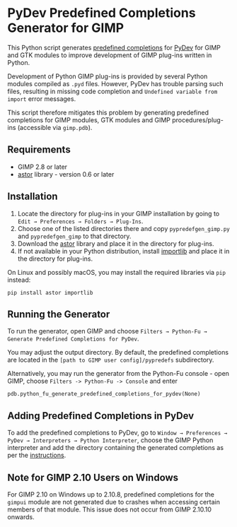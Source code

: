 PyDev Predefined Completions Generator for GIMP
===============================================

This Python script generates [predefined completions](http://www.pydev.org/manual_101_interpreter.html) for [PyDev](http://www.pydev.org/) for GIMP and GTK modules to improve development of GIMP plug-ins written in Python.

Development of Python GIMP plug-ins is provided by several Python modules compiled as `.pyd` files.
However, PyDev has trouble parsing such files, resulting in missing code completion and `Undefined variable from import` error messages.

This script therefore mitigates this problem by generating predefined completions for GIMP modules, GTK modules and GIMP procedures/plug-ins (accessible via `gimp.pdb`).


Requirements
------------

* GIMP 2.8 or later
* [astor](https://github.com/berkerpeksag/astor) library - version 0.6 or later


Installation
------------

1. Locate the directory for plug-ins in your GIMP installation by going to `Edit → Preferences → Folders → Plug-Ins`.
2. Choose one of the listed directories there and copy `pypredefgen_gimp.py` and `pypredefgen_gimp` to that directory.
3. Download the [astor](https://github.com/berkerpeksag/astor) library and place it in the directory for plug-ins.
4. If not available in your Python distribution, install [importlib](https://pypi.org/project/importlib/) and place it in the directory for plug-ins.

On Linux and possibly macOS, you may install the required libraries via `pip` instead:
  
    pip install astor importlib


Running the Generator
---------------------

To run the generator, open GIMP and choose `Filters → Python-Fu → Generate Predefined Completions for PyDev`.

You may adjust the output directory.
By default, the predefined completions are located in the `[path to GIMP user config]/pypredefs` subdirectory.

Alternatively, you may run the generator from the Python-Fu console - open GIMP, choose `Filters -> Python-Fu -> Console` and enter

    pdb.python_fu_generate_predefined_completions_for_pydev(None)


Adding Predefined Completions in PyDev
--------------------------------------

To add the predefined completions to PyDev, go to `Window → Preferences → PyDev → Interpreters → Python Interpreter`, choose the GIMP Python interpreter and add the directory containing the generated completions as per the [instructions](http://www.pydev.org/manual_101_interpreter.html#PyDevInterpreterConfiguration-PredefinedCompletions).


Note for GIMP 2.10 Users on Windows
-----------------------------------

For GIMP 2.10 on Windows up to 2.10.8, predefined completions for the `gimpui` module are not generated due to crashes when accessing certain members of that module. 
This issue does not occur from GIMP 2.10.10 onwards.
